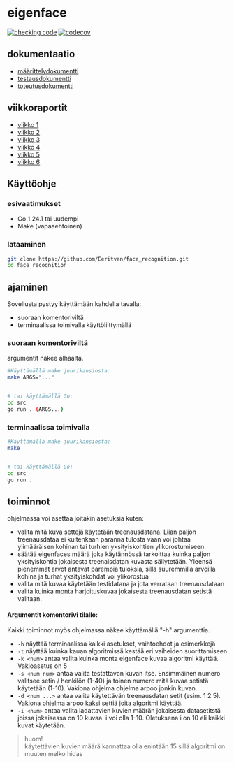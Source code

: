 # eigenface
[![checking code](https://github.com/Eeritvan/face_recognition/actions/workflows/main.yml/badge.svg)](https://github.com/Eeritvan/face_recognition/actions/workflows/main.yml) [![codecov](https://codecov.io/gh/Eeritvan/face_recognition/graph/badge.svg?token=VZZML0709G)](https://codecov.io/gh/Eeritvan/face_recognition)
## dokumentaatio
- [määrittelydokumentti](docs/maarittelydokumentti.md)
- [testausdokumentti](docs/testausdokumentti.md)
- [toteutusdokumentti](docs/toteutusdokumentti.md)

## viikkoraportit
- [viikko 1](docs/viikkopalautukset/viikko1.md)
- [viikko 2](docs/viikkopalautukset/viikko2.md)
- [viikko 3](docs/viikkopalautukset/viikko3.md)
- [viikko 4](docs/viikkopalautukset/viikko4.md)
- [viikko 5](docs/viikkopalautukset/viikko5.md)
- [viikko 6](docs/viikkopalautukset/viikko6.md)


## Käyttöohje
### esivaatimukset
- Go 1.24.1 tai uudempi
- Make (vapaaehtoinen)

### lataaminen
```bash
git clone https://github.com/Eeritvan/face_recognition.git
cd face_recognition
```

## ajaminen
Sovellusta pystyy käyttämään kahdella tavalla:
- suoraan komentoriviltä
- terminaalissa toimivalla käyttöliittymällä


### suoraan komentoriviltä
argumentit näkee alhaalta.
```bash
#Käyttämällä make juurikansiosta:
make ARGS="..."


# tai käyttämällä Go:
cd src
go run . (ARGS...)
```
### terminaalissa toimivalla 
```bash
#Käyttämällä make juurikansiosta:
make


# tai käyttämällä Go:
cd src
go run . 
```

## toiminnot
ohjelmassa voi asettaa joitakin asetuksia kuten:
- valita mitä kuva settejä käytetään treenausdatana. Liian paljon treenausdataa ei kuitenkaan paranna tulosta vaan voi johtaa ylimääräisen kohinan tai turhien yksityiskohtien ylikorostumiseen.
- säätää eigenfaces määrä joka käytännössä tarkoittaa kuinka paljon yksityiskohtia jokaisesta treenaisdatan kuvasta säilytetään. Yleensä pienemmät arvot antavat parempia tuloksia, sillä suuremmilla arvoilla kohina ja turhat yksityiskohdat voi ylikorostua
- valita mitä kuvaa käytetään testidatana ja jota verrataan treenausdataan
- valita kuinka monta harjoituskuvaa jokaisesta treenausdatan setistä valitaan.

#### Argumentit komentorivi tilalle:
Kaikki toiminnot myös ohjelmassa näkee käyttämällä "-h" argumenttia.

- `-h` näyttää terminaalissa kaikki asetukset, vaihtoehdot ja esimerkkejä
- `-t` näyttää kuinka kauan algoritmissä kestää eri vaiheiden suorittamiseen
- `-k <num>` antaa valita kuinka monta eigenface kuvaa algoritmi käyttää. Vakioasetus on 5
- `-s <num num>` antaa valita testattavan kuvan itse. Ensimmäinen numero valitsee setin / henkilön (1-40) ja toinen numero mitä kuvaa setistä käytetään (1-10). Vakiona ohjelma ohjelma arpoo jonkin kuvan.
- `-d <num ...>` antaa valita käytettävän treenausdatan setit (esim. 1 2 5). Vakiona ohjelma arpoo kaksi settiä joita algoritmi käyttää.
- `-i <num>` antaa valita ladattavien kuvien määrän jokaisesta datasetitstä joissa jokaisessa on 10 kuvaa. i voi olla 1-10. Oletuksena i on 10 eli kaikki kuvat käytetään.

> huom!<br>
> käytettävien kuvien määrä kannattaa olla enintään 15 sillä algoritmi on muuten melko hidas